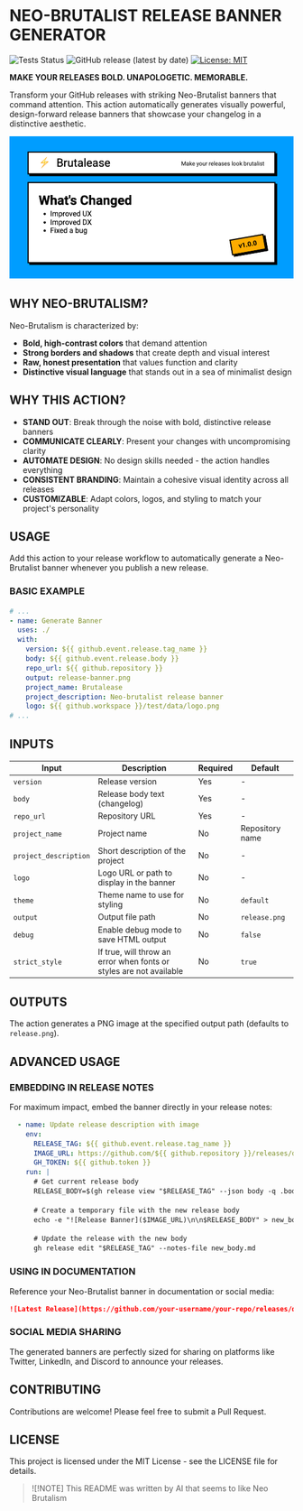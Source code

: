 # NEO-BRUTALIST RELEASE BANNER GENERATOR

![Tests Status](https://github.com/automationd/action-brutalese/actions/workflows/test.yml/badge.svg)
![GitHub release (latest by date)](https://img.shields.io/github/v/release/automationd/action-brutalese)
[![License: MIT](https://img.shields.io/badge/License-MIT-yellow.svg)](./LICENSE)

**MAKE YOUR RELEASES BOLD. UNAPOLOGETIC. MEMORABLE.**

Transform your GitHub releases with striking Neo-Brutalist banners that command attention. This action automatically generates visually powerful, design-forward release banners that showcase your changelog in a distinctive aesthetic.

![Example Banner](./example.png)
## WHY NEO-BRUTALISM?

Neo-Brutalism is characterized by:
- **Bold, high-contrast colors** that demand attention
- **Strong borders and shadows** that create depth and visual interest
- **Raw, honest presentation** that values function and clarity
- **Distinctive visual language** that stands out in a sea of minimalist design

## WHY THIS ACTION?

- **STAND OUT**: Break through the noise with bold, distinctive release banners
- **COMMUNICATE CLEARLY**: Present your changes with uncompromising clarity
- **AUTOMATE DESIGN**: No design skills needed - the action handles everything
- **CONSISTENT BRANDING**: Maintain a cohesive visual identity across all releases
- **CUSTOMIZABLE**: Adapt colors, logos, and styling to match your project's personality

## USAGE

Add this action to your release workflow to automatically generate a Neo-Brutalist banner whenever you publish a new release.

### BASIC EXAMPLE


```yaml
# ...
- name: Generate Banner
  uses: ./
  with:
    version: ${{ github.event.release.tag_name }}
    body: ${{ github.event.release.body }}
    repo_url: ${{ github.repository }}
    output: release-banner.png
    project_name: Brutalease
    project_description: Neo-brutalist release banner
    logo: ${{ github.workspace }}/test/data/logo.png
# ...
```

## INPUTS

| Input | Description | Required | Default |
|-------|-------------|----------|---------|
| `version` | Release version | Yes | - |
| `body` | Release body text (changelog) | Yes | - |
| `repo_url` | Repository URL | Yes | - |
| `project_name` | Project name | No | Repository name |
| `project_description` | Short description of the project | No | - |
| `logo` | Logo URL or path to display in the banner | No | - |
| `theme` | Theme name to use for styling | No | `default` |
| `output` | Output file path | No | `release.png` |
| `debug` | Enable debug mode to save HTML output | No | `false` |
| `strict_style` | If true, will throw an error when fonts or styles are not available | No | `true` |

## OUTPUTS

The action generates a PNG image at the specified output path (defaults to `release.png`).

## ADVANCED USAGE

### EMBEDDING IN RELEASE NOTES

For maximum impact, embed the banner directly in your release notes:

```yaml
  - name: Update release description with image
    env:
      RELEASE_TAG: ${{ github.event.release.tag_name }}
      IMAGE_URL: https://github.com/${{ github.repository }}/releases/download/${{ github.event.release.tag_name }}/release-banner.png
      GH_TOKEN: ${{ github.token }}
    run: |
      # Get current release body
      RELEASE_BODY=$(gh release view "$RELEASE_TAG" --json body -q .body)

      # Create a temporary file with the new release body
      echo -e "![Release Banner]($IMAGE_URL)\n\n$RELEASE_BODY" > new_body.md

      # Update the release with the new body
      gh release edit "$RELEASE_TAG" --notes-file new_body.md
```

### USING IN DOCUMENTATION

Reference your Neo-Brutalist banner in documentation or social media:

```markdown
![Latest Release](https://github.com/your-username/your-repo/releases/download/latest/release-banner.png)
```

### SOCIAL MEDIA SHARING

The generated banners are perfectly sized for sharing on platforms like Twitter, LinkedIn, and Discord to announce your releases.

## CONTRIBUTING

Contributions are welcome! Please feel free to submit a Pull Request.

## LICENSE

This project is licensed under the MIT License - see the LICENSE file for details.

> ![!NOTE]
> This README was written by AI that seems to like Neo Brutalism
